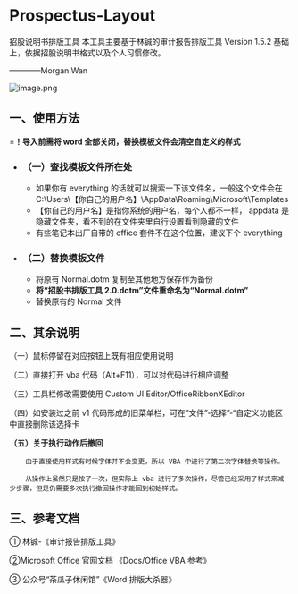 # Prospectus-Layout
招股说明书排版工具
本工具主要基于林铖的审计报告排版工具 Version 1.5.2 基础上，依据招股说明书格式以及个人习惯修改。

————Morgan.Wan

![image.png](https://b3logfile.com/siyuan/1614273872338/assets/image-20210805130518-cqad1kp.png)

## 一、使用方法

 =**！导入前需将 word 全部关闭，替换模板文件会清空自定义的样式**

* ### （一）查找模板文件所在处

  * 如果你有 everything 的话就可以搜索一下该文件名，一般这个文件会在 C:\Users\【你自己的用户名】\AppData\Roaming\Microsoft\Templates
  * 【你自己的用户名】是指你系统的用户名，每个人都不一样， appdata 是隐藏文件夹，看不到的在文件夹里自行设置看到隐藏的文件
  * 有些笔记本出厂自带的 office 套件不在这个位置，建议下个 everything
* ### （二）替换模板文件

  * 将原有 Normal.dotm 复制至其他地方保存作为备份
  * **将“招股书排版工具 2.0.dotm”文件重命名为“Normal.dotm”**
  * 替换原有的 Normal 文件

## 二、其余说明

（一）鼠标停留在对应按钮上既有相应使用说明

（二）直接打开 vba 代码（Alt+F11），可以对代码进行相应调整

（三）工具栏修改需要使用 Custom UI Editor/OfficeRibbonXEditor

（四）如安装过之前 v1 代码形成的旧菜单栏，可在“文件”-选择”-“自定义功能区中直接删除该选择卡

**（五）关于执行动作后撤回**

        由于直接使用样式有时候字体并不会变更，所以 VBA 中进行了第二次字体替换等操作。

        从操作上虽然只是按了一次，但实际上 vba 进行了多次操作，尽管已经采用了样式来减少步骤，但是仍需要多次执行撤回操作才能回到初始样式。

## 三、参考文档

① 林铖-《审计报告排版工具》

②Microsoft Office 官网文档 《Docs/Office VBA 参考》

③ 公众号“茶瓜子休闲馆”《Word 排版大杀器》
